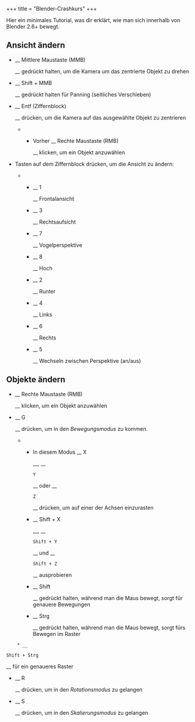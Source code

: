 +++
title = "Blender-Crashkurs"
+++

Hier ein minimales Tutorial, was dir erklärt, wie man sich innerhalb von
Blender 2.6+ bewegt.

## Ansicht ändern

-   \_\_
        Mittlere Maustaste (MMB)

    \_\_ gedrückt halten, um die Kamera um das zentrierte Objekt zu
    drehen
-   \_\_
        Shift + MMB

    \_\_ gedrückt halten für Panning (seitliches Verschieben)
-   \_\_
        Entf (Ziffernblock)

    \_\_ drücken, um die Kamera auf das ausgewählte Objekt zu zentrieren

    -   -   Vorher \_\_
                Rechte Maustaste (RMB)

            \_\_ klicken, um ein Objekt anzuwählen
-   Tasten auf dem Ziffernblock drücken, um die Ansicht zu ändern:
    -   -   \_\_
                1

            \_\_ Frontalansicht
        -   \_\_
                3

            \_\_ Rechtsaufsicht
        -   \_\_
                7

            \_\_ Vogelperspektive
        -   \_\_
                8

            \_\_ Hoch
        -   \_\_
                2

            \_\_ Runter
        -   \_\_
                4

            \_\_ Links
        -   \_\_
                6

            \_\_ Rechts
        -   \_\_
                5

            \_\_ Wechseln zwischen Perspektive (an/aus)

## Objekte ändern

-   \_\_
        Rechte Maustaste (RMB)

    \_\_ klicken, um ein Objekt anzuwählen
-   \_\_
        G

    \_\_ drücken, um in den *Bewegungsmodus* zu kommen.

    -   -   In diesem Modus \_\_
                X

            \_\_, \_\_

                Y

            \_\_ oder \_\_

                Z

            \_\_ drücken, um auf einer der Achsen einzurasten
        -   \_\_
                Shift + X

            \_\_, \_\_

                Shift + Y

            \_\_ und \_\_

                Shift + Z

            \_\_ ausprobieren
        -   \_\_
                Shift

            \_\_ gedrückt halten, während man die Maus bewegt, sorgt für
            genauere Bewegungen
        -   \_\_
                Strg

            \_\_ gedrückt halten, während man die Maus bewegt, sorgt
            fürs Bewegen im Raster

`    * __`

    Shift + Strg

\_\_ für ein genaueres Raster

-   \_\_
        R

    \_\_ drücken, um in den *Rotationsmodus* zu gelangen
-   \_\_
        S

    \_\_ drücken, um in den *Skalierungsmodus* zu gelangen
